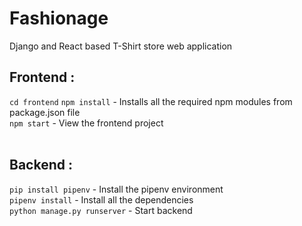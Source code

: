 # Fashionage
Django and React based T-Shirt store web application

## Frontend : <br />
`cd frontend`
`npm install` - Installs all the required npm modules from package.json file <br />
`npm start` - View the frontend project <br />
<br />

## Backend : <br />
`pip install pipenv` - Install the pipenv environment <br />
`pipenv install` - Install all the dependencies <br />
`python manage.py runserver` - Start backend

